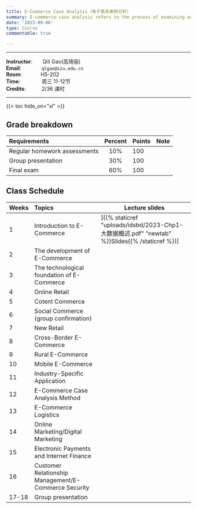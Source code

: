 ```yaml
---
title: E-Commerce Case Analysis（电子商务案例分析）
summary: E-commerce case analysis refers to the process of examining and evaluating specific cases or scenarios related to e-commerce businesses. This analysis typically involves a systematic review of various aspects of an e-commerce business, aiming to gain insights, make informed decisions, and potentially solve problems.
date: '2023-09-06'
type: Course
commentable: true

---
```

-----
**Instructor**:       Qili Gao(高琦丽)                 <br>
**Email**:              `qlgao@szu.edu.cn`                 <br>
**Room**:             H5-202   <br>
**Time**:               周三 11-12节      <br>
**Credits**:           2/36 课时

-----

{{< toc hide_on="xl" >}}

## Grade breakdown

|  Requirements              | Percent      | Points                       | Note                                       |
|:---------------------------|:------------:|:-----------------------------|:-------------------------------------------|
| Regular homework assessments | 10%          |   100                       |                                            |
|Group presentation        | 30%              |     100                     |                                            |
| Final  exam                | 60%          |  100                          |                                            |


## Class Schedule

|Weeks | Topics                                                                                  | Lecture slides	                                                                                                                                                               
|----- |:----------------------------------------------------------------------------------------|---------------------------------------------------------------------------------------------------------------------------------------------------------------------------------|
|  1   |Introduction to E-Commerce                                                          | [{{% staticref "uploads/idsbd/2023-Chp1-大数据概述.pdf" "newtab" %}}Slides{{% /staticref %}}]                                                                                  |
|  2   |The development of E-Commerce                 | |
|  3  |The technological foundation of E-Commerce     | | 
| 4 |Online Retail                                    | |               
|  5  | Cotent Commerce                               | | 
|  6  | Social Commerce (group confirmation)          | |               
| 7  | New Retail| |  
|  8 | Cross-Border E-Commerce| |                                       
|  9  |Rural E-Commerce| |                                              
| 10  |Mobile E-Commerce||                                              
|  11  | Industry-Specific Application| | 
|  12  |E-Commerce Case Analysis Method| |         
|  13  |E-Commerce Logistics| |                                         
|  14  |Online Marketing/Digital Marketing| |                           
|  15  |Electronic Payments and Internet Finance| |                     
|  16  |Customer Relationship Management/E-Commerce Security| |         
|  17-18  |Group presentation| |                                                                                     

